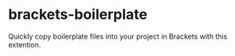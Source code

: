brackets-boilerplate
====================

Quickly copy boilerplate files into your project in Brackets with this extention.
